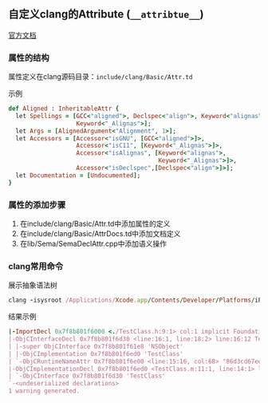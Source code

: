 ## 自定义clang的Attribute (`__attribtue__`)

[官方文档](https://clang.llvm.org/docs/InternalsManual.html#how-to-add-an-attribute)

### 属性的结构

属性定义在clang源码目录：`include/clang/Basic/Attr.td`

示例

```ruby
def Aligned : InheritableAttr {
  let Spellings = [GCC<"aligned">, Declspec<"align">, Keyword<"alignas">,
                   Keyword<"_Alignas">];
  let Args = [AlignedArgument<"Alignment", 1>];
  let Accessors = [Accessor<"isGNU", [GCC<"aligned">]>,
                   Accessor<"isC11", [Keyword<"_Alignas">]>,
                   Accessor<"isAlignas", [Keyword<"alignas">,
                                          Keyword<"_Alignas">]>,
                   Accessor<"isDeclspec",[Declspec<"align">]>];
  let Documentation = [Undocumented];
}
```

### 属性的添加步骤

  1. 在include/clang/Basic/Attr.td中添加属性的定义
  2. 在include/clang/Basic/AttrDocs.td中添加文档定义
  3. 在lib/Sema/SemaDeclAttr.cpp中添加语义操作

### clang常用命令

展示抽象语法树
```ruby
clang -isysroot /Applications/Xcode.app/Contents/Developer/Platforms/iPhoneSimulator.platform/Developer/SDKs/iPhoneSimulator.sdk -fmodules -fsyntax-only -Xclang -ast-dump TestClass.m
```

结果示例
```ruby
|-ImportDecl 0x7f8b801f6000 <./TestClass.h:9:1> col:1 implicit Foundation
|-ObjCInterfaceDecl 0x7f8b801f6d30 <line:16:1, line:18:2> line:16:12 TestClass
| |-super ObjCInterface 0x7f8b801f61e8 'NSObject'
| |-ObjCImplementation 0x7f8b801f6ed0 'TestClass'
| `-ObjCRuntimeNameAttr 0x7f8b801f6e00 <line:15:16, col:68> "86d3cd67eed8590114cbfc3c8ab1d374"
|-ObjCImplementationDecl 0x7f8b801f6ed0 <TestClass.m:11:1, line:14:1> line:11:17 TestClass
| `-ObjCInterface 0x7f8b801f6d30 'TestClass'
`-<undeserialized declarations>
1 warning generated.
```
